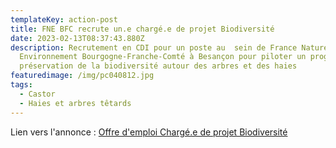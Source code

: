 ```yaml
---
templateKey: action-post
title: FNE BFC recrute un.e chargé.e de projet Biodiversité
date: 2023-02-13T08:37:43.880Z
description: Recrutement en CDI pour un poste au  sein de France Nature
  Environnement Bourgogne-Franche-Comté à Besançon pour piloter un programme de
  préservation de la biodiversité autour des arbres et des haies
featuredimage: /img/pc040812.jpg
tags:
  - Castor
  - Haies et arbres têtards
---
```

Lien vers l'annonce :
<a href="/img/offre-d-emploi-chargé-de-projet-biodiversité.pdf" target="_blank">Offre d'emploi Chargé.e de projet Biodiversité</a>